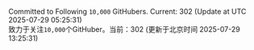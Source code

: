 Committed to Following `10,000` GitHubers. Current: <!-- FOLLOWING_COUNT -->302<!-- FOLLOWING_COUNT --> (Update at UTC <!-- LAST_UPDATED -->2025-07-29 05:25:31<!-- LAST_UPDATED -->)<br>
致力于关注`10,000`个GitHuber。当前：<!-- FOLLOWING_COUNT -->302<!-- FOLLOWING_COUNT --> (更新于北京时间 <!-- LAST_UPDATED_CST -->2025-07-29 13:25:31<!-- LAST_UPDATED_CST -->)
